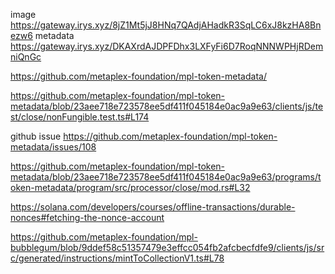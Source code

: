 image https://gateway.irys.xyz/8jZ1Mt5jJ8HNq7QAdjAHadkR3SqLC6xJ8kzHA8Bnezw6
metadata https://gateway.irys.xyz/DKAXrdAJDPFDhx3LXFyFi6D7RoqNNNWPHjRDemniQnGc

https://github.com/metaplex-foundation/mpl-token-metadata/

https://github.com/metaplex-foundation/mpl-token-metadata/blob/23aee718e723578ee5df411f045184e0ac9a9e63/clients/js/test/close/nonFungible.test.ts#L174

github issue
https://github.com/metaplex-foundation/mpl-token-metadata/issues/108

https://github.com/metaplex-foundation/mpl-token-metadata/blob/23aee718e723578ee5df411f045184e0ac9a9e63/programs/token-metadata/program/src/processor/close/mod.rs#L32

https://solana.com/developers/courses/offline-transactions/durable-nonces#fetching-the-nonce-account

https://github.com/metaplex-foundation/mpl-bubblegum/blob/9ddef58c51357479e3effcc054fb2afcbecfdfe9/clients/js/src/generated/instructions/mintToCollectionV1.ts#L78
